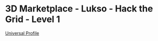 # 3D Marketplace - Lukso - Hack the Grid - Level 1
[Universal Profile](https://universaleverything.io/0xAE493C002dA6afaa239F68931A438183DE01b0c1?assetGroup=grid)
